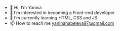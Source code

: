 - 👋 Hi, I’m Yanina
- 👀 I’m interested in becoming a Front-end developer
- 🌱 I’m currently learning HTML, CSS and JS
- 📫 How to reach me yaninahabeleva97@gmail.com

<!---
yaninagabeleva2012/yaninagabeleva2012 is a ✨ special ✨ repository because its `README.md` (this file) appears on your GitHub profile.
You can click the Preview link to take a look at your changes.
--->
